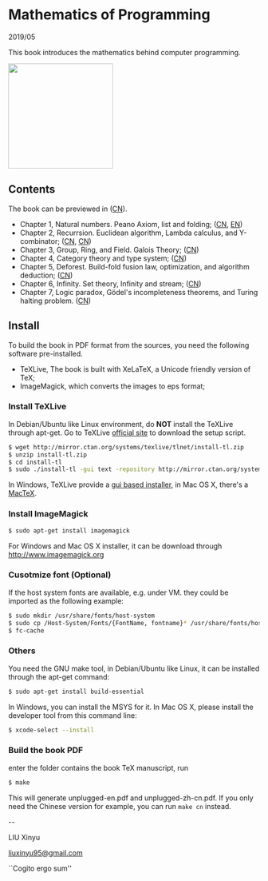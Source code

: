 Mathematics of Programming
====

2019/05

This book introduces the mathematics behind computer programming.

[<img src="https://user-images.githubusercontent.com/332938/57565325-90303580-73ee-11e9-8d74-b78b079dbb64.png" width="210">](https://github.com/liuxinyu95/unplugged/releases/download/v0.6180330/unplugged-zh-cn.pdf)

Contents
--------

The book can be previewed in ([CN](https://github.com/liuxinyu95/unplugged/releases/download/v0.6180330/unplugged-zh-cn.pdf)).

- Chapter 1, Natural numbers. Peano Axiom, list and folding; ([CN](https://github.com/liuxinyu95/unplugged/releases/download/v0.6180/nat-zh-cn.pdf), [EN](https://github.com/liuxinyu95/unplugged/releases/download/v0.6180/nat-en.pdf))
- Chapter 2, Recurrsion. Euclidean algorithm, Lambda calculus, and Y-combinator; ([CN](https://github.com/liuxinyu95/unplugged/releases/download/v0.6180331/recursion-zh-cn.pdf), [CN](https://github.com/liuxinyu95/unplugged/releases/download/v0.6180331/recursion-en.pdf))
- Chapter 3, Group, Ring, and Field. Galois Theory; ([CN](https://github.com/liuxinyu95/unplugged/releases/download/v0.61802/algebra-zh-cn.pdf))
- Chapter 4, Category theory and type system; ([CN](https://github.com/liuxinyu95/unplugged/releases/download/v0.61803/category-zh-cn.pdf))
- Chapter 5, Deforest. Build-fold fusion law, optimization, and algorithm deduction; ([CN](https://github.com/liuxinyu95/unplugged/releases/download/v0.618030/deduction-zh-cn.pdf))
- Chapter 6, Infinity. Set theory, Infinity and stream; ([CN](https://github.com/liuxinyu95/unplugged/releases/download/v0.618031/infinity-zh-cn.pdf))
- Chapter 7, Logic paradox, Gödel's incompleteness theorems, and Turing halting problem. ([CN](https://github.com/liuxinyu95/unplugged/releases/download/v0.618032/paradox-zh-cn.pdf))

Install
--------

To build the book in PDF format from the sources, you need
the following software pre-installed.

- TeXLive, The book is built with XeLaTeX, a Unicode friendly version of TeX;
- ImageMagick, which converts the images to eps format;

### Install TeXLive

In Debian/Ubuntu like Linux environment, do **NOT** install the TeXLive through apt-get. Go to TeXLive [official site](https://tug.org/texlive/) to download the setup script.

```bash
$ wget http://mirror.ctan.org/systems/texlive/tlnet/install-tl.zip
$ unzip install-tl.zip
$ cd install-tl
$ sudo ./install-tl -gui text -repository http://mirror.ctan.org/systems/texlive/tlnet
```

In Windows, TeXLive provide a [gui based installer](https://tug.org/texlive/), in Mac OS X, there's a [MacTeX](https://www.tug.org/mactex/).


### Install ImageMagick

```bash
$ sudo apt-get install imagemagick
```

For Windows and Mac OS X installer, it can be download through http://www.imagemagick.org

### Cusotmize font (Optional)

If the host system fonts are available, e.g. under VM. they
could be imported as the following example:

```bash
$ sudo mkdir /usr/share/fonts/host-system
$ sudo cp /Host-System/Fonts/{FontName, fontname}* /usr/share/fonts/host-system/
$ fc-cache
```

### Others

You need the GNU make tool, in Debian/Ubuntu like Linux, it can be installed through the apt-get command:

```bash
$ sudo apt-get install build-essential
```

In Windows, you can install the MSYS for it. In Mac OS X, please install the developer tool from this command line:

```bash
$ xcode-select --install
```

### Build the book PDF

enter the folder contains the book TeX manuscript, run

```bash
$ make
```

This will generate unplugged-en.pdf and unplugged-zh-cn.pdf. If you only need the Chinese version for example, you can run `make cn` instead.

--

LIU Xinyu

liuxinyu95@gmail.com

``Cogito ergo sum''

